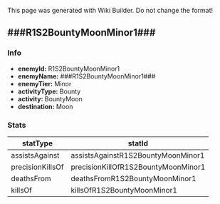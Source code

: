 <span class="wiki-builder">This page was generated with Wiki Builder. Do not change the format!</span>

## ###R1S2BountyMoonMinor1###
### Info
* **enemyId:** R1S2BountyMoonMinor1
* **enemyName:** ###R1S2BountyMoonMinor1###
* **enemyTier:** Minor
* **activityType:** Bounty
* **activity:** BountyMoon
* **destination:** Moon

### Stats
statType | statId
-------- | ------
assistsAgainst | assistsAgainstR1S2BountyMoonMinor1
precisionKillsOf | precisionKillOfR1S2BountyMoonMinor1
deathsFrom | deathsFromR1S2BountyMoonMinor1
killsOf | killsOfR1S2BountyMoonMinor1

